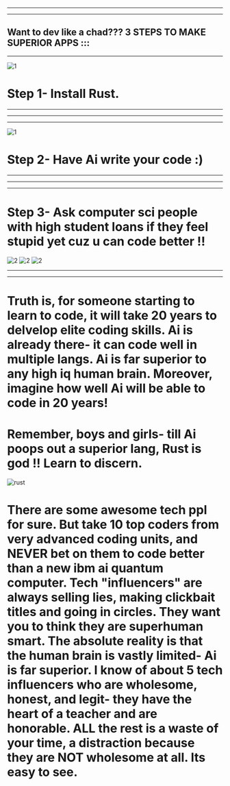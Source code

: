 
-----------------------------------------------------------
-----------------------------------------------------------

Want to dev like a chad??? 
3 STEPS TO MAKE SUPERIOR APPS ::: 
-----------------------------------------------------------
-----------------------------------------------------------
![1](https://github.com/user-attachments/assets/2328cde6-b47f-4efc-978b-9c331dfefb94)
# Step 1- Install Rust. 

-----------------------------------------------------------
-----------------------------------------------------------
-----------------------------------------------------------
![1](https://github.com/user-attachments/assets/3695a732-502d-408d-865e-ebdcff7c9216)
# Step 2- Have Ai write your code :) 


-----------------------------------------------------------
-----------------------------------------------------------
-----------------------------------------------------------
# Step 3- Ask computer sci people with high student loans if they feel stupid yet cuz u can code better !!
![2](https://github.com/user-attachments/assets/da346cb4-458a-4803-8e4a-bca0c5842cfc)
![2](https://github.com/user-attachments/assets/da346cb4-458a-4803-8e4a-bca0c5842cfc)
![2](https://github.com/user-attachments/assets/da346cb4-458a-4803-8e4a-bca0c5842cfc)

-----------------------------------------------------------
-----------------------------------------------------------



# Truth is, for someone starting to learn to code, it will take 20 years to delvelop elite coding skills. Ai is already there- it can code well in multiple langs. Ai is far superior to any high iq human brain.  Moreover, imagine how well Ai will be able to code in 20 years! 


# Remember, boys and girls- till Ai poops out a superior lang, Rust is god !! Learn to discern.

![rust](https://github.com/user-attachments/assets/4788eba0-1db7-4dc9-a675-a8478e0c9e10)




# There are some awesome tech ppl for sure. But take 10 top coders from very advanced coding units, and NEVER bet on them to code better than a new ibm ai quantum computer. Tech "influencers" are always selling lies, making clickbait titles and going in circles. They want you to think they are superhuman smart. The absolute reality is that the human brain is vastly limited- Ai is far superior. I know of about 5 tech influencers who are wholesome, honest, and legit- they have the heart of a teacher and are honorable. ALL the rest is a waste of your time, a distraction because they are NOT wholesome at all. Its easy to see. 
























